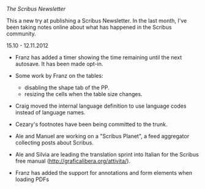 _The Scribus Newsletter_

This a new try at publishing a Scribus Newsletter. In the last month, I've been taking notes online about
what has happened in the Scribus community.

15.10 - 12.11.2012

- Franz has added a timer showing the time remaining until the next autosave. It has been made opt-in.

- Some work by Franz on the tables:
  - disabling the shape tab of the PP.
  - resizing the cells when the table size changes.

- Craig moved the internal language definition to use language codes instead of language names.

- Cezary's footnotes have been being committed to the trunk.

- Ale and Manuel are working on a "Scribus Planet", a feed aggregator collecting posts about Scribus.

- Ale and Silvia are leading the translation sprint into Italian for the Scribus free manual (http://graficalibera.org/attivita/).

- Franz has added the support for annotations and form elements when loading PDFs


